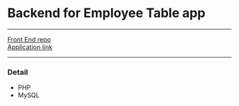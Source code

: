 # Backend for Employee Table app
------

[Front End repo](https://github.com/briandhkim/tables)
<br>
[Application link](https://employee.briandhkim.fun)

------
### Detail
  - PHP
  - MySQL 
